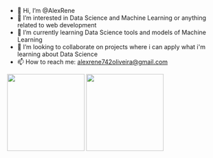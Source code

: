  - 👋 Hi, I’m @AlexRene
- 👀 I’m interested in Data Science and Machine Learning or anything related to web development 
- 🌱 I’m currently learning Data Science tools and models of Machine Learning
- 💞️ I’m looking to collaborate on projects where i can apply what i'm learning about Data Science
- 📫 How to reach me: alexrene742oliveira@gmail.com

<div>
  <img height = "180em" src = "https://github-readme-stats.vercel.app/api?username=AlexRene&show_icons=true&theme=dracula">
  <img height = "180em" src = "https://github-readme-stats.vercel.app/api/top-langs/?username=AlexRene&theme=dracula">
  </div>

<!---
AlexRene/AlexRene is a ✨ special ✨ repository because its `README.md` (this file) appears on your GitHub profile.
You can click the Preview link to take a look at your changes.
--->
